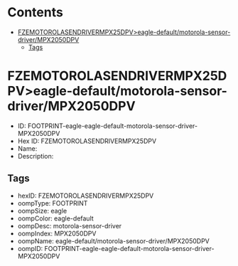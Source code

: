 



Contents
========

* [FZEMOTOROLASENDRIVERMPX25DPV>eagle-default/motorola-sensor-driver/MPX2050DPV](#fzemotorolasendrivermpx25dpveagle-defaultmotorola-sensor-drivermpx2050dpv)
	* [Tags](#tags)

# FZEMOTOROLASENDRIVERMPX25DPV>eagle-default/motorola-sensor-driver/MPX2050DPV

- ID: FOOTPRINT-eagle-eagle-default-motorola-sensor-driver-MPX2050DPV
- Hex ID: FZEMOTOROLASENDRIVERMPX25DPV
- Name: 
- Description: 

## Tags

- hexID: FZEMOTOROLASENDRIVERMPX25DPV
- oompType: FOOTPRINT
- oompSize: eagle
- oompColor: eagle-default
- oompDesc: motorola-sensor-driver
- oompIndex: MPX2050DPV
- oompName: eagle-default/motorola-sensor-driver/MPX2050DPV
- oompID: FOOTPRINT-eagle-eagle-default-motorola-sensor-driver-MPX2050DPV
